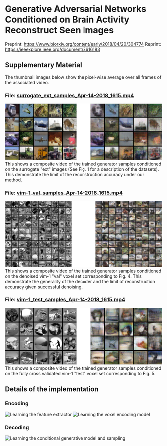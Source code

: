 # Generative Adversarial Networks Conditioned on Brain Activity Reconstruct Seen Images
Preprint: https://www.biorxiv.org/content/early/2018/04/20/304774
Reprint: https://ieeexplore.ieee.org/document/8616183

## Supplementary Material
The thumbnail images below show the pixel-wise average over all frames of the associated video.

### File: [surrogate_ext_samples_Apr-14-2018_1615.mp4](/surrogate_ext_samples_Apr-14-2018_1615.mp4)
![surrogate_ext_samples_Apr-14-2018_1615.mp4](/fig/surrogate_ext_sample_average_Apr-14-2018_1615.png)
This shows a composite video of the trained generator samples conditioned on the surrogate "ext" images (See Fig. 1 for a description of the datasets). This demonstrate the limit of the reconstruction accuracy under our method.

### File: [vim-1_val_samples_Apr-14-2018_1615.mp4](/vim-1_val_samples_Apr-14-2018_1615.mp4)
![vim-1_val_samples_Apr-14-2018_1615.mp4](/fig/vim-1_val_sample_average_Apr-14-2018_1615.png)
This shows a composite video of the trained generator samples conditioned on the denoised vim-1 "val" voxel set corresponding to Fig. 4. This demonstrate the generality of the decoder and the limit of reconstruction accuracy given successful denoising. 

### File: [vim-1_test_samples_Apr-14-2018_1615.mp4](/vim-1_test_samples_Apr-14-2018_1615.mp4)
![vim-1_test_samples_Apr-14-2018_1615.mp4](/fig/vim-1_test_sample_average_Apr-14-2018_1615.png)
This shows a composite video of the trained generator samples conditioned on the fully cross validated vim-1 "test" voxel set corresponding to Fig. 5.

## Details of the implementation
### Encoding
![Learning the feature extractor](/gan_imaging_cifar-10_classifier.ipynb)
![Learning the voxel encoding model](/gan_imaging_cifar-10_fwrf_training.ipynb)

### Decoding
![Learning the conditional generative model and sampling](/gan_imaging_cifar-10.ipynb)
